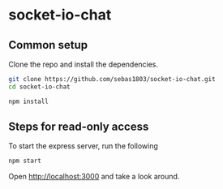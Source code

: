 # socket-io-chat

## Common setup

Clone the repo and install the dependencies.

```bash
git clone https://github.com/sebas1803/socket-io-chat.git
cd socket-io-chat
```

```bash
npm install
```

## Steps for read-only access

To start the express server, run the following

```bash
npm start
```

Open [http://localhost:3000](http://localhost:3000) and take a look around.
